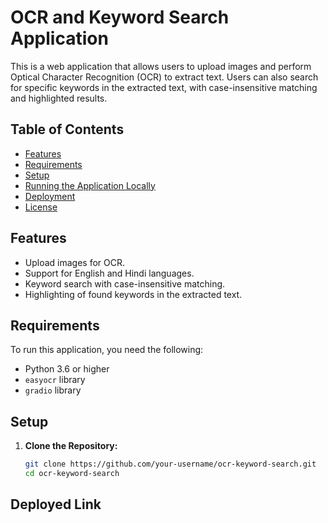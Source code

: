 # OCR and Keyword Search Application

This is a web application that allows users to upload images and perform Optical Character Recognition (OCR) to extract text. Users can also search for specific keywords in the extracted text, with case-insensitive matching and highlighted results.

## Table of Contents

- [Features](#features)
- [Requirements](#requirements)
- [Setup](#setup)
- [Running the Application Locally](#running-the-application-locally)
- [Deployment](#deployment)
- [License](#license)

## Features

- Upload images for OCR.
- Support for English and Hindi languages.
- Keyword search with case-insensitive matching.
- Highlighting of found keywords in the extracted text.

## Requirements

To run this application, you need the following:

- Python 3.6 or higher
- `easyocr` library
- `gradio` library

## Setup

1. **Clone the Repository:**

   ```bash
   git clone https://github.com/your-username/ocr-keyword-search.git
   cd ocr-keyword-search

## Deployed Link

